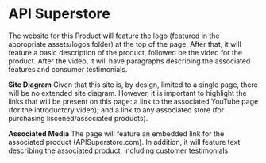 # API Superstore
The website for this Product will feature the logo (featured in the appropriate assets/logos folder) at the top of the page. After that, it will feature a basic description of the product, followed be the video for the product. After the video, it will have paragraphs describing the associated features and consumer testimonials.

**Site Diagram**
Given that this site is, by design, limited to a single page, there will be no extended site diagram. However, it is important to highlight the links that will be present on this page: a link to the associated YouTube page (for the introductory video); and a link to any associated store (for purchasing liscened/associated products).

**Associated Media**
The page will feature an embedded link for the associated product (APISuperstore.com). In addition, it will feature text describing the associated product, including customer testimonials.